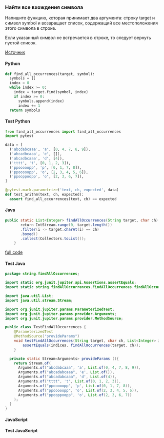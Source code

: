 ### Найти все вхождения символа

Напишите функцию, которая принимает два аргумента: строку target и символ symbol и возвращает список, содержащий все местоположения этого символа в строке.

Если указанный символ не встречается в строке, то следует вернуть пустой список.

[Источник](https://stepik.org/lesson/331754/step/10?thread=solutions&unit=315133)

<!-- tabs:start -->
#### **Python**
```python
def find_all_occurrences(target, symbol):
  symbols = []
  index = 0
  while index >= 0:
    index = target.find(symbol, index)
    if index >= 0:
      symbols.append(index)
      index += 1
  return symbols
```

#### **Test Python**
```python
from find_all_occurrences import find_all_occurrences
import pytest

data = [
  ('abcdabcaaa', 'a', [0, 4, 7, 8, 9]),
  ('abcadbcaaa', 'e', []),
  ('abcadbcaaa', 'd', [4]),
  ('tttt', 't', [0, 1, 2, 3]),
  ('ppooooopp', 'p', [0, 1, 7, 8]),
  ('ppooooopp', 'o', [2, 3, 4, 5, 6]),
  ('ppooppoopp', 'o', [2, 3, 6, 7]),
]

@pytest.mark.parametrize('text, ch, expected', data)
def test_arithm(text, ch, expected):
  assert find_all_occurrences(text, ch) == expected
```


#### **Java**
```java
public static List<Integer> findAllOccurrences(String target, char ch) {
       return IntStream.range(0, target.length())
       .filter(i -> target.charAt(i) == ch)
       .boxed()
       .collect(Collectors.toList());        
    }
```
[full code](https://github.com/areutar/howto/blob/main/src/string/findAllOccurrences/FindAllOccurrences.java)

#### **Test Java**
```java
package string.findAllOccurrences;

import static org.junit.jupiter.api.Assertions.assertEquals;
import static string.findAllOccurrences.FindAllOccurrences.findAllOccurrences;

import java.util.List;
import java.util.stream.Stream;

import org.junit.jupiter.params.ParameterizedTest;
import org.junit.jupiter.params.provider.Arguments;
import org.junit.jupiter.params.provider.MethodSource;

public class TestFindAllOccurrences {
    @ParameterizedTest
    @MethodSource("provideParams")
    void testFindAllOccurrences(String target, char ch, List<Integer> indices) {
        assertEquals(indices, findAllOccurrences(target, ch));
    }

  private static Stream<Arguments> provideParams (){
    return Stream.of(
      Arguments.of("abcdabcaaa", 'a', List.of(0, 4, 7, 8, 9)),
      Arguments.of("abcadabcaaa", 'e', List.of()),
      Arguments.of("abcadabcaaa", 'd', List.of(4)),
      Arguments.of("tttt", 't', List.of(0, 1, 2, 3)),
      Arguments.of("ppooooopp", 'p', List.of(0, 1, 7, 8)),
      Arguments.of("ppooooopp", 'o', List.of(2, 3, 4, 5, 6)),
      Arguments.of("ppooppoopp", 'o', List.of(2, 3, 6, 7))
    );
  }
}

```

#### **JavaScript**


#### **Test JavaScript**

<!-- tabs:end -->
